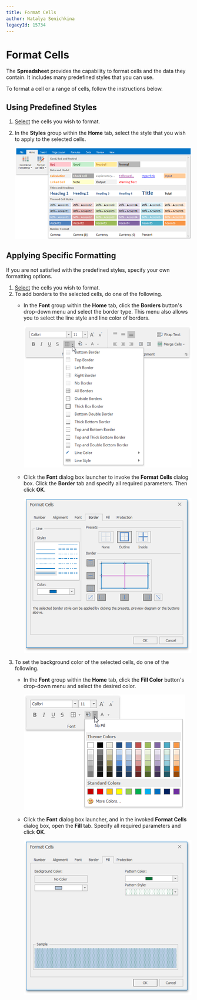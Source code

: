 ```yaml
---
title: Format Cells
author: Natalya Senichkina
legacyId: 15734
---
```

# Format Cells
The **Spreadsheet** provides the capability to format cells and the data they contain. It includes many predefined styles that you can use.

To format a cell or a range of cells, follow the instructions below.

## Using Predefined Styles
1. [Select](../editing-cells/select-cells-or-cell-content.md) the cells you wish to format.
2. In the **Styles** group within the **Home** tab, select the style that you wish to apply to the selected cells.
	
	![CellStyles.png](../../../images/img21150.png)

## Applying Specific Formatting
If you are not satisfied with the predefined styles, specify your own formatting options.
1. [Select](../editing-cells/select-cells-or-cell-content.md) the cells you wish to format.
2. To add borders to the selected cells, do one of the following.
	* In the **Font** group within the **Home** tab, click the **Borders** button's drop-down menu and select the border type. This menu also allows you to select the line style and line color of borders.
		
		![Borders.png](../../../images/img21151.png)
	* Click the **Font** dialog box launcher to invoke the **Format Cells** dialog box. Click the **Border** tab and specify all required parameters. Then click **OK**.
		
		![FormatCellsBorderTab](../../../images/img23592.png)
3. To set the background color of the selected cells, do one of the following.
	* In the **Font** group within the **Home** tab, click the **Fill Color** button's drop-down menu and select the desired color.
		
		![FillColor.png](../../../images/img21152.png)
	* Click the **Font** dialog box launcher, and in the invoked **Format Cells** dialog box, open the **Fill** tab. Specify all required parameters and click **OK**.
		
		![FormatCellsFillTab](../../../images/img23593.png)
